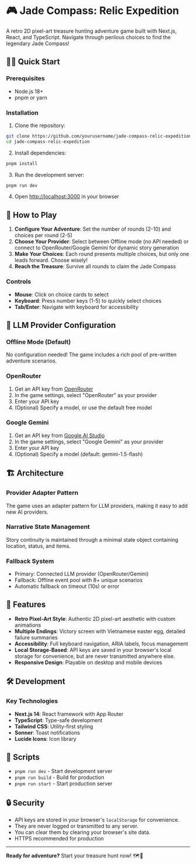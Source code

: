 # 🎮 Jade Compass: Relic Expedition

A retro 2D pixel-art treasure hunting adventure game built with Next.js, React, and TypeScript. Navigate through perilous choices to find the legendary Jade Compass!

## 🏃‍♂️ Quick Start

### Prerequisites

- Node.js 18+
- pnpm or yarn

### Installation

1. Clone the repository:

```bash
git clone https://github.com/yourusername/jade-compass-relic-expedition.git
cd jade-compass-relic-expedition
```

2. Install dependencies:

```bash
pnpm install
```

3. Run the development server:

```bash
pnpm run dev
```

4. Open [http://localhost:3000](http://localhost:3000) in your browser

## 🎯 How to Play

1. **Configure Your Adventure**: Set the number of rounds (2-10) and choices per round (2-5)
2. **Choose Your Provider**: Select between Offline mode (no API needed) or connect to OpenRouter/Google Gemini for dynamic story generation
3. **Make Your Choices**: Each round presents multiple choices, but only one leads forward. Choose wisely!
4. **Reach the Treasure**: Survive all rounds to claim the Jade Compass

### Controls

- **Mouse**: Click on choice cards to select
- **Keyboard**: Press number keys (1-5) to quickly select choices
- **Tab/Enter**: Navigate with keyboard for accessibility

## 🤖 LLM Provider Configuration

### Offline Mode (Default)

No configuration needed! The game includes a rich pool of pre-written adventure scenarios.

### OpenRouter

1. Get an API key from [OpenRouter](https://openrouter.ai/)
2. In the game settings, select "OpenRouter" as your provider
3. Enter your API key
4. (Optional) Specify a model, or use the default free model

### Google Gemini

1. Get an API key from [Google AI Studio](https://aistudio.google.com/app/apikey)
2. In the game settings, select "Google Gemini" as your provider
3. Enter your API key
4. (Optional) Specify a model (default: gemini-1.5-flash)

## 🏗️ Architecture

### Provider Adapter Pattern

The game uses an adapter pattern for LLM providers, making it easy to add new AI providers.

### Narrative State Management

Story continuity is maintained through a minimal state object containing location, status, and items.

### Fallback System

- Primary: Connected LLM provider (OpenRouter/Gemini)
- Fallback: Offline event pool with 8+ unique scenarios
- Automatic fallback on timeout (10s) or error

## 🎨 Features

- **Retro Pixel-Art Style**: Authentic 2D pixel-art aesthetic with custom animations
- **Multiple Endings**: Victory screen with Vietnamese easter egg, detailed failure summaries
- **Accessibility**: Full keyboard navigation, ARIA labels, focus management
- **Local Storage-Based**: API keys are saved in your browser's local storage for convenience, but are never transmitted anywhere else.
- **Responsive Design**: Playable on desktop and mobile devices

## 🛠️ Development

### Key Technologies

- **Next.js 14**: React framework with App Router
- **TypeScript**: Type-safe development
- **Tailwind CSS**: Utility-first styling
- **Sonner**: Toast notifications
- **Lucide Icons**: Icon library

## 📝 Scripts

- `pnpm run dev` - Start development server
- `pnpm run build` - Build for production
- `pnpm run start` - Start production server

## 🔒 Security

- API keys are stored in your browser's `localStorage` for convenience.
- They are never logged or transmitted to any server.
- You can clear them by clearing your browser's site data.
- HTTPS recommended for production

---

**Ready for adventure?** Start your treasure hunt now! 🗺️💎
